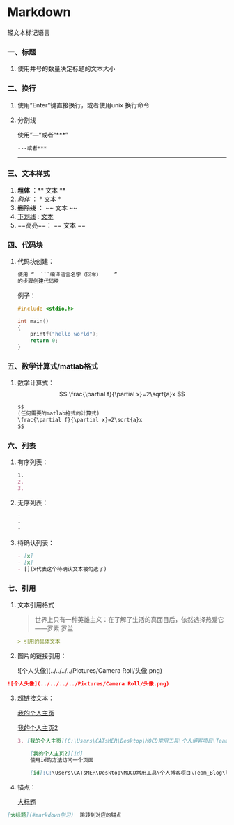 # Markdown

轻文本标记语言



### 一、标题

1. 使用井号的数量决定标题的文本大小



### 二、换行

1. 使用”Enter”键直接换行，或者使用unix 换行命令

2. 分割线

	使用”—“或者“***”

	```markdown
	---或者***
	```

	---



### 三、文本样式

1. **粗体** ：** 文本 **
2. *斜体* ： * 文本 *
3. ~~删除线~~ ： ~~ 文本 ~~
4. <u>下划线</u> :  <u> 文本 </u>
5. ==高亮==： == 文本 ==



### 四、代码块

1.  代码块创建：

	```markdown
	使用 “  ```编译语言名字（回车）    ”
	的步骤创建代码块
	```

	例子：

	```c++
	#include <stdio.h>
	
	int main()
	{
	    printf("hello world");
	    return 0;
	}
	```

	

### 五、数学计算式/matlab格式

1. 数学计算式：
	$$
	\frac{\partial f}{\partial x}=2\sqrt{a}x
	$$

	```markdown
	$$
	(任何需要的matlab格式的计算式)
	\frac{\partial f}{\partial x}=2\sqrt{a}x
	$$
	```



### 六、列表

1. 有序列表：

	```markdown
	1.
	2. 
	3. 
	```

2. 无序列表：

	```markdown
	-
	-
	-
	```

3. 待确认列表：

	```markdown
	- [x]
	- [x]
	- [](x代表这个待确认文本被勾选了)
	```

	



### 七、引用

1. 文本引用格式

	> 世界上只有一种英雄主义：在了解了生活的真面目后，依然选择热爱它——罗素 罗兰

   ```markdown
   > 引用的具体文本
   ```

2. 图片的链接引用：

	![个人头像](../../../../Pictures/Camera Roll/头像.png)

```markdown
![个人头像](../../../../Pictures/Camera Roll/头像.png)
```



3. 超链接文本：

	[我的个人主页](C:\Users\CATsMER\Desktop\MOCD常用工具\个人博客项目\Team_Blog\lzm\index)

	[我的个人主页2][id]

	```markdown
	3. [我的个人主页](C:\Users\CATsMER\Desktop\MOCD常用工具\个人博客项目\Team_Blog\lzm\index)
	
		[我的个人主页2][id]
	    使用id的方法访问一个页面
	
		[id]:C:\Users\CATsMER\Desktop\MOCD常用工具\个人博客项目\Team_Blog\lzm\index”个人主页”
	
	```

	[id]:C:\Users\CATsMER\Desktop\MOCD常用工具\个人博客项目\Team_Blog\lzm\index”个人主页”

4. 锚点：

	[大标题](#markdown学习)

```markdown 
[大标题](#markdown学习)  跳转到对应的锚点
```









